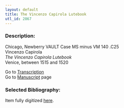 ```yaml
---
layout: default
title: The Vincenzo Capirola Lutebook
utl_id: 2867
---
```


###  Description:

Chicago, Newberry VAULT Case MS minus VM 140 .C25<br>
Vincenzo Capirola<br>
_The Vincenzo Capirola Lutebook_<br>
Venice, between 1515 and 1520

Go to [Transcription](https://centerfordigitalhumanities.github.io/Newberry-Italian-paleography/transcriptions/027)<br>
Go to [Manuscript](https://centerfordigitalhumanities.github.io/Newberry-Italian-paleography/www/record.html?id=027) page 

###  Selected Bibliography:

Item fully digitized [here](http://collections.carli.illinois.edu/cdm/ref/collection/nby_music/id/1167).

